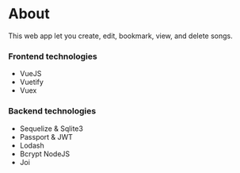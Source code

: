 # About

This web app let you create, edit, bookmark, view, and delete songs.

### Frontend technologies

* VueJS
* Vuetify
* Vuex

### Backend technologies

* Sequelize & Sqlite3
* Passport & JWT
* Lodash
* Bcrypt NodeJS
* Joi
